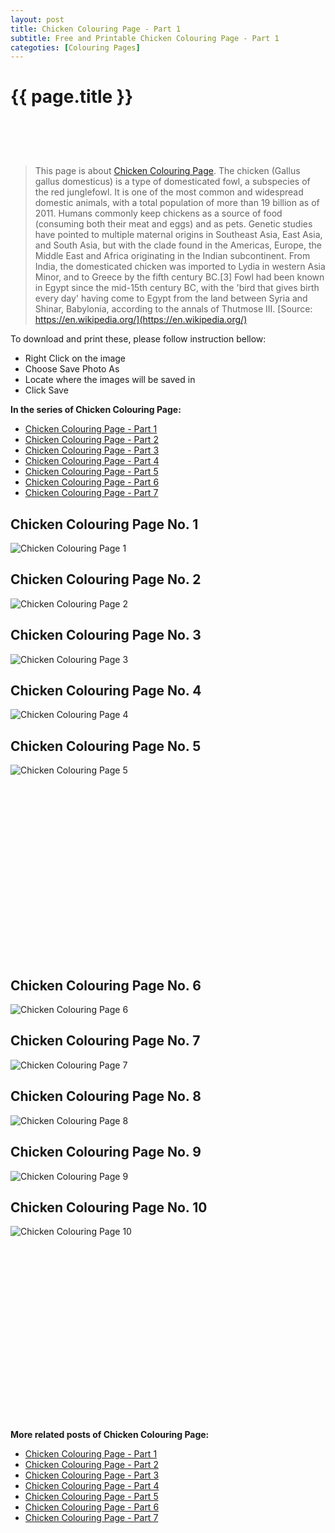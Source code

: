 ```yaml
---
layout: post
title: Chicken Colouring Page - Part 1
subtitle: Free and Printable Chicken Colouring Page - Part 1
categoties: [Colouring Pages]
---
```

{{ page.title }}
================
<script async src="//pagead2.googlesyndication.com/pagead/js/adsbygoogle.js"></script><!-- UnderTitleAds --> <ins class="adsbygoogle" style="display:inline-block;width:468px;height:60px" data-ad-client="ca-pub-6753140515841889" data-ad-slot="4010138290"></ins><script> (adsbygoogle = window.adsbygoogle || []).push({}); </script>

> This page is about [Chicken Colouring Page](https://freecoloringpages.github.io/). The chicken (Gallus gallus domesticus) is a type of domesticated fowl, a subspecies of the red junglefowl. It is one of the most common and widespread domestic animals, with a total population of more than 19 billion as of 2011. Humans commonly keep chickens as a source of food (consuming both their meat and eggs) and as pets. Genetic studies have pointed to multiple maternal origins in Southeast Asia, East Asia, and South Asia, but with the clade found in the Americas, Europe, the Middle East and Africa originating in the Indian subcontinent. From India, the domesticated chicken was imported to Lydia in western Asia Minor, and to Greece by the fifth century BC.[3] Fowl had been known in Egypt since the mid-15th century BC, with the 'bird that gives birth every day' having come to Egypt from the land between Syria and Shinar, Babylonia, according to the annals of Thutmose III. [Source: https://en.wikipedia.org/](https://en.wikipedia.org/)

To download and print these, please follow instruction bellow:
* Right Click on the image 
* Choose Save Photo As 
* Locate where the images will be saved in 
* Click Save

**In the series of Chicken Colouring Page:**

* [Chicken Colouring Page - Part 1](https://freecoloringpages.github.io/2017/12/05/Chicken-Colouring-Page-part-1.html)
* [Chicken Colouring Page - Part 2](https://freecoloringpages.github.io/2017/12/05/Chicken-Colouring-Page-part-2.html)
* [Chicken Colouring Page - Part 3](https://freecoloringpages.github.io/2017/12/05/Chicken-Colouring-Page-part-3.html)
* [Chicken Colouring Page - Part 4](https://freecoloringpages.github.io/2017/12/05/Chicken-Colouring-Page-part-4.html)
* [Chicken Colouring Page - Part 5](https://freecoloringpages.github.io/2017/12/05/Chicken-Colouring-Page-part-5.html)
* [Chicken Colouring Page - Part 6](https://freecoloringpages.github.io/2017/12/05/Chicken-Colouring-Page-part-6.html)
* [Chicken Colouring Page - Part 7](https://freecoloringpages.github.io/2017/12/05/Chicken-Colouring-Page-part-7.html)

## Chicken Colouring Page No. 1
![Chicken Colouring Page 1](https://freecoloringpages.github.io/img3/Chicken-Colouring-Page%20(1).jpg "Chicken Colouring Page 1")

## Chicken Colouring Page No. 2
![Chicken Colouring Page 2](https://freecoloringpages.github.io/img3/Chicken-Colouring-Page%20(2).jpg "Chicken Colouring Page 2")

## Chicken Colouring Page No. 3
![Chicken Colouring Page 3](https://freecoloringpages.github.io/img3/Chicken-Colouring-Page%20(3).jpg "Chicken Colouring Page 3")

## Chicken Colouring Page No. 4
![Chicken Colouring Page 4](https://freecoloringpages.github.io/img3/Chicken-Colouring-Page%20(4).jpg "Chicken Colouring Page 4")

## Chicken Colouring Page No. 5
![Chicken Colouring Page 5](https://freecoloringpages.github.io/img3/Chicken-Colouring-Page%20(5).jpg "Chicken Colouring Page 5")

<script async src="//pagead2.googlesyndication.com/pagead/js/adsbygoogle.js"></script><!-- Texxtonly --><ins class="adsbygoogle" style="display:inline-block;width:336px;height:280px" data-ad-client="ca-pub-6753140515841889" data-ad-slot="3207852233"></ins><script>(adsbygoogle = window.adsbygoogle || []).push({}); </script>

## Chicken Colouring Page No. 6
![Chicken Colouring Page 6](https://freecoloringpages.github.io/img3/Chicken-Colouring-Page%20(6).jpg "Chicken Colouring Page 6")

## Chicken Colouring Page No. 7
![Chicken Colouring Page 7](https://freecoloringpages.github.io/img3/Chicken-Colouring-Page%20(7).jpg "Chicken Colouring Page 7")

## Chicken Colouring Page No. 8
![Chicken Colouring Page 8](https://freecoloringpages.github.io/img3/Chicken-Colouring-Page%20(8).jpg "Chicken Colouring Page 8")

## Chicken Colouring Page No. 9
![Chicken Colouring Page 9](https://freecoloringpages.github.io/img3/Chicken-Colouring-Page%20(9).jpg "Chicken Colouring Page 9")

## Chicken Colouring Page No. 10
![Chicken Colouring Page 10](https://freecoloringpages.github.io/img3/Chicken-Colouring-Page%20(10).jpg "Chicken Colouring Page 10")

<script async src="//pagead2.googlesyndication.com/pagead/js/adsbygoogle.js"></script><!-- Texxtonly --><ins class="adsbygoogle" style="display:inline-block;width:336px;height:280px" data-ad-client="ca-pub-6753140515841889" data-ad-slot="3207852233"></ins><script>(adsbygoogle = window.adsbygoogle || []).push({}); </script>

**More related posts of Chicken Colouring Page:**

* [Chicken Colouring Page - Part 1](https://freecoloringpages.github.io/2017/12/05/Chicken-Colouring-Page-part-1.html)
* [Chicken Colouring Page - Part 2](https://freecoloringpages.github.io/2017/12/05/Chicken-Colouring-Page-part-2.html)
* [Chicken Colouring Page - Part 3](https://freecoloringpages.github.io/2017/12/05/Chicken-Colouring-Page-part-3.html)
* [Chicken Colouring Page - Part 4](https://freecoloringpages.github.io/2017/12/05/Chicken-Colouring-Page-part-4.html)
* [Chicken Colouring Page - Part 5](https://freecoloringpages.github.io/2017/12/05/Chicken-Colouring-Page-part-5.html)
* [Chicken Colouring Page - Part 6](https://freecoloringpages.github.io/2017/12/05/Chicken-Colouring-Page-part-6.html)
* [Chicken Colouring Page - Part 7](https://freecoloringpages.github.io/2017/12/05/Chicken-Colouring-Page-part-7.html)

